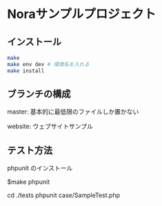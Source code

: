 # Noraサンプルプロジェクト

## インストール

```sh
make
make env dev # 環境名を入れる
make install
```

## ブランチの構成
master:
基本的に最低限のファイルしか置かない

website:
ウェブサイトサンプル


## テスト方法

phpunit のインストール

$make phpunit

cd ./tests
phpunit case/SampleTest.php
